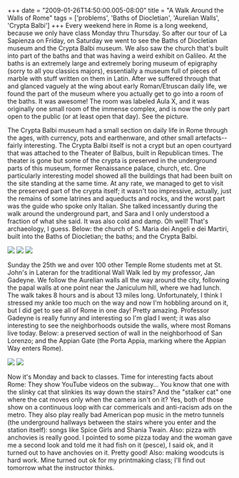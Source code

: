 +++
date = "2009-01-26T14:50:00.005-08:00"
title = "A Walk Around the Walls of Rome"
tags = ['problems', 'Baths of Diocletian', 'Aurelian Walls', 'Crypta Balbi']
+++
Every weekend here in Rome is a long weekend, because we only have class Monday thru Thursday.  So after our tour of La Sapienza on Friday, on Saturday we went to see the Baths of Diocletian museum and the Crypta Balbi museum.  We also saw the church that's built into part of the baths and that was having a weird exhibit on Galileo.  At the baths is an extremely large and extremely boring museum of epigraphy (sorry to all you classics majors), essentially a museum full of pieces of marble with stuff written on them in Latin.  After we suffered through that and glanced vaguely at the wing about early Roman/Etruscan daily life, we found the part of the museum where you actually get to go into a room of the baths.  It was awesome!  The room was labeled Aula X, and it was originally one small room of the immense complex, and is now the only part open to the public (or at least open that day).  See the picture.

The Crypta Balbi museum had a small section on daily life in Rome through the ages, with currency, pots and earthenware, and other small artefacts--fairly interesting.  The Crypta Balbi itself is not a crypt but an open courtyard that was attached to the Theater of Balbus, built in Republican times.  The theater is gone but some of the crypta is preserved in the underground parts of this museum, former Renaissance palace, church, etc.   One particularly interesting model showed all the buildings that had been built on the site standing at the same time.  At any rate, we managed to get to visit the preserved part of the crypta itself; it wasn't too impressive, actually, just the remains of some latrines and aqueducts and rocks, and the worst part was the guide who spoke only Italian.  She talked incessantly during the walk around the underground part, and Sara and I only understood a fraction of what she said.  It was also cold and damp.  Oh well!  That's archaeology, I guess.  Below: the church of S. Maria dei Angeli e dei Martiri, built into the Baths of Diocletian; the baths; and the Crypta Balbi.

![](http://4.bp.blogspot.com/_BPRHjFkCSTM/SX5HOvHNx5I/AAAAAAAAFIs/UG6rkaOjHUE/s1600/IMG_0330.JPG)
![](http://4.bp.blogspot.com/_BPRHjFkCSTM/SX5HUZry3mI/AAAAAAAAFI0/Z0tz672B7mo/s1600/IMG_0359.JPG)
![](http://4.bp.blogspot.com/_BPRHjFkCSTM/SX5HUSj2GMI/AAAAAAAAFI8/I18Mlfq8-No/s1600/IMG_0385.JPG)

Sunday the 25th we and over 100 other Temple Rome students met at St. John's in Lateran for the traditional Wall Walk led by my professor, Jan Gadeyne.  We follow the Aurelian walls all the way around the city, following the papal walls at one point near the Janiculum hill, where we had lunch.  The walk takes 8 hours and is about 13 miles long.  Unfortunately, I think I stressed my ankle too much on the way and now I'm hobbling around on it, but I did get to see all of Rome in one day!  Pretty amazing.  Professor Gadeyne is really funny and interesting so I'm glad I went; it was also interesting to see the neighborhoods outside the walls, where most Romans live today.  Below: a preserved section of wall in the neighborhood of San Lorenzo; and the Appian Gate (the Porta Appia, marking where the Appian Way enters Rome).

![](http://1.bp.blogspot.com/_BPRHjFkCSTM/SX5HZiJ6e0I/AAAAAAAAFJE/amd2mt8uGr8/s1600/IMG_0404.JPG)
![](http://4.bp.blogspot.com/_BPRHjFkCSTM/SX5HZq8JcgI/AAAAAAAAFJM/030s63AJQvg/s1600/IMG_0453.JPG)

Now it's Monday and back to classes.  Time for interesting facts about Rome:  They show YouTube videos on the subway...  You know that one with the slinky cat that slinkies its way down the stairs?  And the "stalker cat" one where the cat moves only when the camera isn't on it?  Yes, both of those show on a continuous loop with car commericals and anti-racism ads on the metro.  They also play really bad American pop music in the metro tunnels (the underground hallways between the stairs where you enter and the station itself): songs like Spice Girls and Shania Twain.  Also: pizza with anchovies is really good.  I pointed to some pizza today and the woman gave me a second look and told me it had fish on it (pesce), I said ok, and it turned out to have anchovies on it.  Pretty good!  Also: making woodcuts is hard work.  Mine turned out ok for my printmaking class; I'll find out tomorrow what the instructor thinks.
